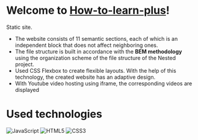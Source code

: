 
# Welcome to **[How-to-learn-plus](https://foxriver660.github.io/how-to-learn-plus/)**!

  

  
Static site.   
* The website consists of 11 semantic sections, each of which is an independent block that does not affect neighboring ones.  
* The file structure is built in accordance with the **BEM methodology** using the organization scheme of the file structure of the Nested project.  
* Used CSS Flexbox to create flexible layouts. With the help of this technology, the created website has an adaptive design.  
* With Youtube video hosting using iframe, the corresponding videos are displayed  

# Used technologies

  

![JavaScript](https://img.shields.io/badge/javascript-%23323330.svg?style=for-the-badge&logo=javascript&logoColor=%23F7DF1E) ![HTML5](https://img.shields.io/badge/html5-%23E34F26.svg?style=for-the-badge&logo=html5&logoColor=white) ![CSS3](https://img.shields.io/badge/css3-%231572B6.svg?style=for-the-badge&logo=css3&logoColor=white) 

